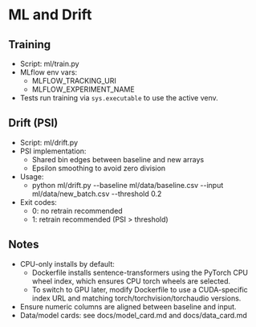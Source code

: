# ML and Drift

## Training
- Script: ml/train.py
- MLflow env vars:
  - MLFLOW_TRACKING_URI
  - MLFLOW_EXPERIMENT_NAME
- Tests run training via `sys.executable` to use the active venv.

## Drift (PSI)
- Script: ml/drift.py
- PSI implementation:
  - Shared bin edges between baseline and new arrays
  - Epsilon smoothing to avoid zero division
- Usage:
  - python ml/drift.py --baseline ml/data/baseline.csv --input ml/data/new_batch.csv --threshold 0.2
- Exit codes:
  - 0: no retrain recommended
  - 1: retrain recommended (PSI > threshold)

## Notes
- CPU-only installs by default:
  - Dockerfile installs sentence-transformers using the PyTorch CPU wheel index, which ensures CPU torch wheels are selected.
  - To switch to GPU later, modify Dockerfile to use a CUDA-specific index URL and matching torch/torchvision/torchaudio versions.
- Ensure numeric columns are aligned between baseline and input.
- Data/model cards: see docs/model_card.md and docs/data_card.md
